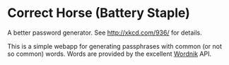Correct Horse (Battery Staple)
==============================

A better password generator. See http://xkcd.com/936/ for details.

This is a simple webapp for generating passphrases with common (or not so common) words. Words are provided by the excellent [Wordnik][1] API.

[1]: http://www.wordnik.com/